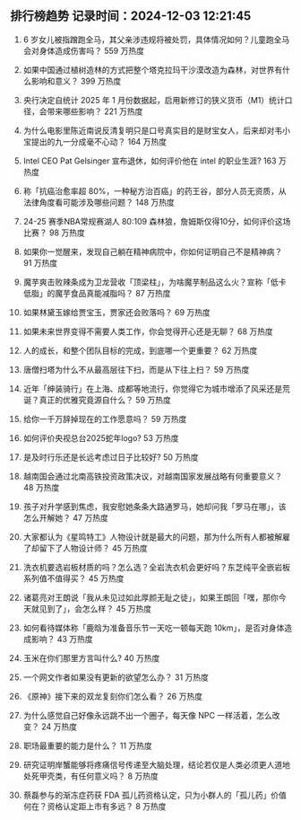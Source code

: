 
## 排行榜趋势 记录时间：2024-12-03 12:21:45
  
  1. 6 岁女儿被指蹭跑全马，其父亲涉违规将被处罚，具体情况如何？儿童跑全马会对身体造成伤害吗？ 559 万热度
    
  2. 如果中国通过植树造林的方式把整个塔克拉玛干沙漠改造为森林，对世界有什么影响和意义？ 399 万热度
    
  3. 央行决定自统计 2025 年 1 月份数据起，启用新修订的狭义货币（M1）统计口径，会带来哪些影响？ 221 万热度
    
  4. 为什么电影里陈近南说反清复明只是口号真实目的是财宝女人，后来却对韦小宝提出的九一分成毫不心动？ 164 万热度
    
  5. Intel CEO Pat Gelsinger 宣布退休，如何评价他在 intel 的职业生涯? 163 万热度
    
  6. 称「抗癌治愈率超 80%，一种秘方治百癌」的药王谷，部分人员无资质，从法律角度看可能涉及哪些问题？ 148 万热度
    
  7. 24-25 赛季NBA常规赛湖人 80:109 森林狼，詹姆斯仅得10分，如何评价这场比赛？ 98 万热度
    
  8. 如果你一觉醒来，发现自己躺在精神病院中，你如何证明自己不是精神病？ 91 万热度
    
  9. 魔芋爽击败辣条成为卫龙营收「顶梁柱」，为啥魔芋制品这么火？宣称「低卡低脂」的魔芋食品真能减脂吗？ 87 万热度
    
  10. 如果林黛玉嫁给贾宝玉，贾家还会败落吗？ 69 万热度
    
  11. 如果未来世界变得不需要人类工作，你会觉得开心还是无聊？ 68 万热度
    
  12. 人的成长，和整个团队目标的完成，到底哪一个更重要？ 62 万热度
    
  13. 唐僧扫塔为什么不从最高层往下扫，而是从下往上扫？ 59 万热度
    
  14. 近年「绅装骑行」在上海、成都等地流行，你觉得它为城市增添了风采还是荒诞？真正的优雅究竟源自什么？ 59 万热度
    
  15. 给你一千万辞掉现在的工作愿意吗？ 59 万热度
    
  16. 如何评价央视总台2025蛇年logo? 53 万热度
    
  17. 是及时行乐还是长远考虑过日子比较好? 50 万热度
    
  18. 越南国会通过北南高铁投资政策决议，对越南国家发展战略有何重要意义？ 48 万热度
    
  19. 孩子对升学感到焦虑，我安慰她条条大路通罗马，她却问我「罗马在哪」，该怎么开解她？ 47 万热度
    
  20. 大家都认为《星鸣特工》人物设计就是最大的问题，那为什么所有人都被解雇了却留下了人物设计师？ 45 万热度
    
  21. 洗衣机要选岩板材质的吗？怎么选？全岩洗衣机会更好吗？东芝纯平全嵌岩板系列值不值得买？ 45 万热度
    
  22. 诸葛亮对王朗说「我从未见过如此厚颜无耻之徒」，如果王朗回「嘿，那你今天就见到了」，会怎么样？ 45 万热度
    
  23. 如何看待媒体称「鹿晗为准备音乐节一天吃一顿每天跑 10km」，是否对身体造成影响？ 43 万热度
    
  24. 玉米在你们那里方言叫什么? 40 万热度
    
  25. 一个网文作者如果没有更新的欲望怎么办？ 31 万热度
    
  26. 《原神》接下来的双龙复刻你们怎么看？ 26 万热度
    
  27. 为什么感觉自己好像永远跳不出一个圈子，每天像 NPC 一样活着，怎么改变？ 24 万热度
    
  28. 职场最重要的能力是什么？ 11 万热度
    
  29. 研究证明岸蟹能够将疼痛信号传递至大脑处理，结论若仅是人类必须更人道地处死甲壳类，有任何意义吗？ 8 万热度
    
  30. 蔡磊参与的渐冻症药获 FDA 孤儿药资格认定，只为小群人的「孤儿药」价值何在？资格认定距上市有多远？ 8 万热度
    